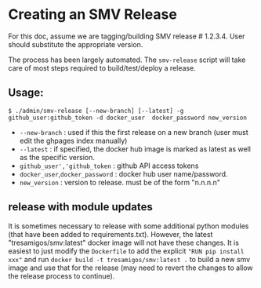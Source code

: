 # Creating an SMV Release

For this doc, assume we are tagging/building SMV release # 1.2.3.4.  User should substitute the appropriate version.

The process has been largely automated.  The `smv-release` script will take care of most steps required to build/test/deploy a release.

## Usage:
```shell
$ ./admin/smv-release [--new-branch] [--latest] -g github_user:github_token -d docker_user  docker_password new_version
```

* `--new-branch` : used if this the first release on a new branch (user must edit the ghpages index manually)
* `--latest` : if specified, the docker hub image is marked as latest as well as the specific version.
* `github_user','github_token` : github API access tokens
* `docker_user`,`docker_password` : docker hub user name/password.
* `new_version` : version to release.  must be of the form "n.n.n.n"


## release with module updates
It is sometimes necessary to release with some additional python modules (that have been added to requirements.txt).
However, the latest "tresamigos/smv:latest" docker image will not have these changes.  It is easiest to just modify
the `Dockerfile` to add the explicit `"RUN pip install xxx"` and run `docker build -t tresamigos/smv:latest .` to
build a new smv image and use that for the release (may need to revert the changes to allow the release process
to continue).
